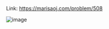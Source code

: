 Link: https://marisaoj.com/problem/508

![image](https://github.com/user-attachments/assets/24dd1fe0-69d5-463b-86ce-97f910a4ce62)
